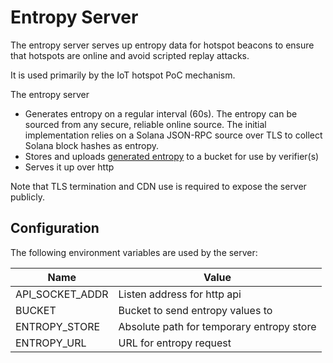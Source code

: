 # Entropy Server

The entropy server serves up entropy data for hotspot beacons to ensure that
hotspots are online and avoid scripted replay attacks.

It is used primarily by the IoT hotspot PoC mechanism.

The entropy server

- Generates entropy on a regular interval (60s). The entropy can be sourced from
  any secure, reliable online source. The initial implementation relies on a
  Solana JSON-RPC source over TLS to collect Solana block hashes as entropy.
- Stores and uploads [generated
  entropy](https://github.com/helium/proto/blob/master/src/entropy.proto) to a
  bucket for use by verifier(s)
- Serves it up over http

Note that TLS termination and CDN use is required to expose the server publicly.

## Configuration

The following environment variables are used by the server:

| Name            | Value                                     |
| --------------- | ----------------------------------------- |
| API_SOCKET_ADDR | Listen address for http api               |
| BUCKET          | Bucket to send entropy values to          |
| ENTROPY_STORE   | Absolute path for temporary entropy store |
| ENTROPY_URL     | URL for entropy request                   |
